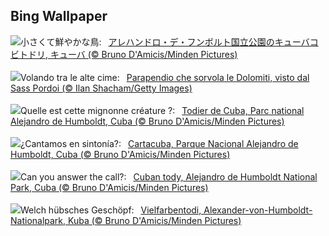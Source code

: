 ## Bing Wallpaper
![](https://www.bing.com/th?id=OHR.CubanTody_JA-JP0587764266_UHD.jpg&w=1000)小さくて鮮やかな鳥:&nbsp;&ensp;[アレハンドロ・デ・フンボルト国立公園のキューバコビトドリ, キューバ (© Bruno D'Amicis/Minden Pictures)](https://www.bing.com/th?id=OHR.CubanTody_JA-JP0587764266_UHD.jpg)
<br><br/>
![](https://www.bing.com/th?id=OHR.DolomitesParaglider_IT-IT3096263531_UHD.jpg&w=1000)Volando tra le alte cime:&nbsp;&ensp;[Parapendio che sorvola le Dolomiti, visto dal Sass Pordoi (© Ilan Shacham/Getty Images)](https://www.bing.com/th?id=OHR.DolomitesParaglider_IT-IT3096263531_UHD.jpg)
<br><br/>
![](https://www.bing.com/th?id=OHR.CubanTody_FR-FR9694698532_UHD.jpg&w=1000)Quelle est cette mignonne créature ?:&nbsp;&ensp;[Todier de Cuba, Parc national Alejandro de Humboldt, Cuba (© Bruno D'Amicis/Minden Pictures)](https://www.bing.com/th?id=OHR.CubanTody_FR-FR9694698532_UHD.jpg)
<br><br/>
![](https://www.bing.com/th?id=OHR.CubanTody_ES-ES8262065568_UHD.jpg&w=1000)¿Cantamos en sintonía?:&nbsp;&ensp;[Cartacuba, Parque Nacional Alejandro de Humboldt, Cuba (© Bruno D'Amicis/Minden Pictures)](https://www.bing.com/th?id=OHR.CubanTody_ES-ES8262065568_UHD.jpg)
<br><br/>
![](https://www.bing.com/th?id=OHR.CubanTody_EN-GB2696201418_UHD.jpg&w=1000)Can you answer the call?:&nbsp;&ensp;[Cuban tody, Alejandro de Humboldt National Park, Cuba (© Bruno D'Amicis/Minden Pictures)](https://www.bing.com/th?id=OHR.CubanTody_EN-GB2696201418_UHD.jpg)
<br><br/>
![](https://www.bing.com/th?id=OHR.CubanTody_DE-DE8542598137_UHD.jpg&w=1000)Welch hübsches Geschöpf:&nbsp;&ensp;[Vielfarbentodi, Alexander-von-Humboldt-Nationalpark, Kuba (© Bruno D'Amicis/Minden Pictures)](https://www.bing.com/th?id=OHR.CubanTody_DE-DE8542598137_UHD.jpg)
<br><br/>
